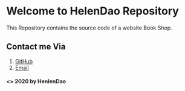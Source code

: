 # Welcome to HelenDao Repository

This Repository contains the source code of a website Book Shop.

## Contact me Via
1. [GitHub](https://github.com/HelenDao1501)
2. [Email](tramdbse140878@fpt.edu.vn)

#### <> 2020 by HenlenDao

